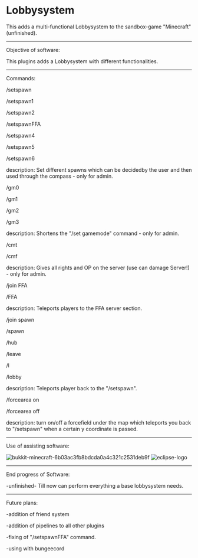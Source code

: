 # Lobbysystem
This adds a multi-functional Lobbysystem to the sandbox-game "Minecraft" (unfinished).

------------------------------------------------------------------------

Objective of software:

This plugins adds a Lobbysystem with different functionalities.

------------------------------------------------------------------------

Commands:
  
  /setspawn
  
  /setspawn1
  
  /setspawn2
  
  /setspawnFFA
  
  /setspawn4
  
  /setspawn5
  
  /setspawn6
  
description: Set different spawns which can be decidedby the user and then used through the compass - only for admin.


  /gm0
  
  /gm1
  
  /gm2
  
  /gm3
  
description: Shortens the "/set gamemode" command - only for admin.


  /cmt
  
  /cmf

description: Gives all rights and OP on the server (use can damage Server!) - only for admin. 


  /join FFA
  
  /FFA
  
description: Teleports players to the FFA server section.


  /join spawn
  
  /spawn
  
  /hub
  
  /leave
  
  /l
  
  /lobby
  
description: Teleports  player back to the "/setspawn".


  /forcearea on
  
  /forcearea off
  
description: turn on/off a forcefield under the map which teleports you back to "/setspawn" when a certain y coordinate is passed.

------------------------------------------------------------------------

Use of assisting software:

![bukkit-minecraft-6b03ac3fb8bdcda0a4c321c2531deb9f](https://user-images.githubusercontent.com/79632956/215354503-a4965168-f10d-43ca-b8ed-40ce227756f3.jpg)
![eclipse-logo](https://user-images.githubusercontent.com/79632956/215354504-e7805b86-3909-46a0-b337-c65b744c03ec.png)

------------------------------------------------------------------------

End progress of Software:

-unfinished- Till now can perform everything a base lobbysystem needs. 

------------------------------------------------------------------------

Future plans:

-addition of friend system

-addition of pipelines to all other plugins

-fixing of "/setspawnFFA" command.

-using with bungeecord
